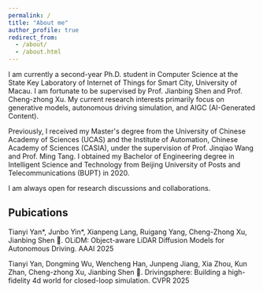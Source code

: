```yaml
---
permalink: /
title: "About me"
author_profile: true
redirect_from: 
  - /about/
  - /about.html
---
```


I am currently a second-year Ph.D. student in Computer Science at the State Key Laboratory of Internet of Things for Smart City, University of Macau. I am fortunate to be supervised by Prof. Jianbing Shen and Prof. Cheng-zhong Xu. My current research interests primarily focus on generative models, autonomous driving simulation, and AIGC (AI-Generated Content).

Previously, I received my Master's degree from the University of Chinese Academy of Sciences (UCAS) and the Institute of Automation, Chinese Academy of Sciences (CASIA), under the supervision of Prof. Jinqiao Wang and Prof. Ming Tang. I obtained my Bachelor of Engineering degree in Intelligent Science and Technology from Beijing University of Posts and Telecommunications (BUPT) in 2020.

I am always open for research discussions and collaborations.




Pubications
------

Tianyi Yan*, Junbo Yin*, Xianpeng Lang, Ruigang Yang, Cheng-Zhong Xu, Jianbing Shen :email:. OLiDM: Object-aware LiDAR Diffusion Models for Autonomous Driving. AAAI 2025 

Tianyi Yan, Dongming Wu, Wencheng Han, Junpeng Jiang, Xia Zhou, Kun Zhan, Cheng-zhong Xu, Jianbing Shen :email:. Drivingsphere: Building a high-fidelity 4d world for closed-loop simulation. CVPR 2025
